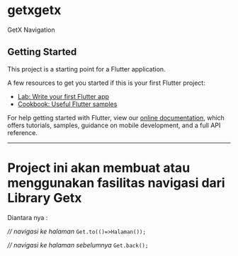 # getxgetx

GetX Navigation

## Getting Started

This project is a starting point for a Flutter application.

A few resources to get you started if this is your first Flutter project:

- [Lab: Write your first Flutter app](https://flutter.dev/docs/get-started/codelab)
- [Cookbook: Useful Flutter samples](https://flutter.dev/docs/cookbook)

For help getting started with Flutter, view our
[online documentation](https://flutter.dev/docs), which offers tutorials,
samples, guidance on mobile development, and a full API reference.

----------

# Project ini akan membuat atau menggunakan fasilitas navigasi dari Library Getx

Diantara nya :

*// navigasi ke halaman*
`Get.to(()=>Halaman());`

*// navigasi ke halaman sebelumnya*
`Get.back();`

